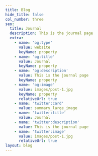 ```yaml
---
title: Blog
hide_title: false
col_number: three
seo:
  title: Journal
  description: This is the journal page
  extra:
    - name: 'og:type'
      value: website
      keyName: property
    - name: 'og:title'
      value: Journal
      keyName: property
    - name: 'og:description'
      value: This is the journal page
      keyName: property
    - name: 'og:image'
      value: images/post-1.jpg
      keyName: property
      relativeUrl: true
    - name: 'twitter:card'
      value: summary_large_image
    - name: 'twitter:title'
      value: Journal
    - name: 'twitter:description'
      value: This is the journal page
    - name: 'twitter:image'
      value: images/post-1.jpg
      relativeUrl: true
layout: blog
---
```

